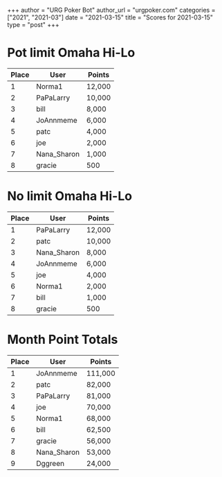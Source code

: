 +++
author = "URG Poker Bot"
author_url = "urgpoker.com"
categories = ["2021", "2021-03"]
date = "2021-03-15"
title = "Scores for 2021-03-15"
type = "post"
+++
# Pot limit Omaha Hi-Lo

| Place | User | Points |
|-------|------|--------|
| 1 | Norma1 | 12,000 |
| 2 | PaPaLarry | 10,000 |
| 3 | bill | 8,000 |
| 4 | JoAnnmeme | 6,000 |
| 5 | patc | 4,000 |
| 6 | joe | 2,000 |
| 7 | Nana_Sharon | 1,000 |
| 8 | gracie | 500 |

# No limit Omaha Hi-Lo

| Place | User | Points |
|-------|------|--------|
| 1 | PaPaLarry | 12,000 |
| 2 | patc | 10,000 |
| 3 | Nana_Sharon | 8,000 |
| 4 | JoAnnmeme | 6,000 |
| 5 | joe | 4,000 |
| 6 | Norma1 | 2,000 |
| 7 | bill | 1,000 |
| 8 | gracie | 500 |

# Month Point Totals

| Place | User | Points |
|-------|------|--------|
| 1 | JoAnnmeme | 111,000 |
| 2 | patc | 82,000 |
| 3 | PaPaLarry | 81,000 |
| 4 | joe | 70,000 |
| 5 | Norma1 | 68,000 |
| 6 | bill | 62,500 |
| 7 | gracie | 56,000 |
| 8 | Nana_Sharon | 53,000 |
| 9 | Dggreen | 24,000 |
